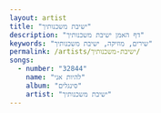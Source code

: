 ```yaml
---
layout: artist
title: "ישיבת משכנותיך"
description: "דף האמן ישיבת משכנותיך"
keywords: "שירים, מוזיקה, ישיבת משכנותיך"
permalink: /artists/ישיבת-משכנותיך/
songs:
  - number: "32844"
    name: "להיות אני"
    album: "סינגלים"
    artist: "ישיבת משכנותיך"
---
```

